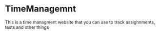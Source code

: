 # TimeManagemnt
 This is a time managment website that you can use to track assighnments, tests and other things
